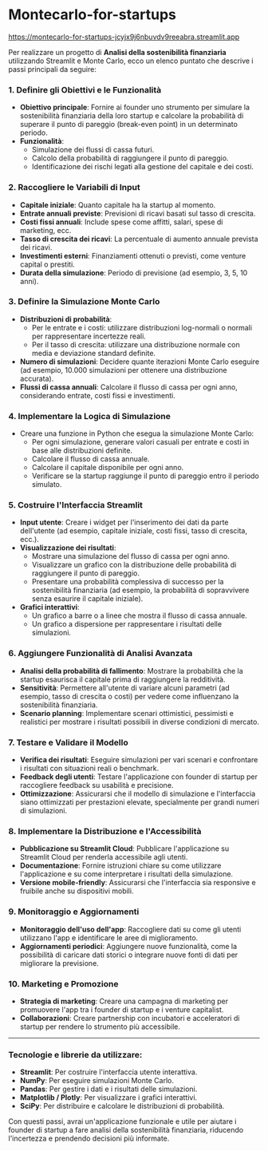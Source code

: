 # Montecarlo-for-startups

https://montecarlo-for-startups-jcyjx9j6nbuvdv9reeabra.streamlit.app


Per realizzare un progetto di **Analisi della sostenibilità finanziaria** utilizzando Streamlit e Monte Carlo, ecco un elenco puntato che descrive i passi principali da seguire:

### 1. **Definire gli Obiettivi e le Funzionalità**
   - **Obiettivo principale**: Fornire ai founder uno strumento per simulare la sostenibilità finanziaria della loro startup e calcolare la probabilità di superare il punto di pareggio (break-even point) in un determinato periodo.
   - **Funzionalità**:
     - Simulazione dei flussi di cassa futuri.
     - Calcolo della probabilità di raggiungere il punto di pareggio.
     - Identificazione dei rischi legati alla gestione del capitale e dei costi.

### 2. **Raccogliere le Variabili di Input**
   - **Capitale iniziale**: Quanto capitale ha la startup al momento.
   - **Entrate annuali previste**: Previsioni di ricavi basati sul tasso di crescita.
   - **Costi fissi annuali**: Include spese come affitti, salari, spese di marketing, ecc.
   - **Tasso di crescita dei ricavi**: La percentuale di aumento annuale prevista dei ricavi.
   - **Investimenti esterni**: Finanziamenti ottenuti o previsti, come venture capital o prestiti.
   - **Durata della simulazione**: Periodo di previsione (ad esempio, 3, 5, 10 anni).

### 3. **Definire la Simulazione Monte Carlo**
   - **Distribuzioni di probabilità**:
     - Per le entrate e i costi: utilizzare distribuzioni log-normali o normali per rappresentare incertezze reali.
     - Per il tasso di crescita: utilizzare una distribuzione normale con media e deviazione standard definite.
   - **Numero di simulazioni**: Decidere quante iterazioni Monte Carlo eseguire (ad esempio, 10.000 simulazioni per ottenere una distribuzione accurata).
   - **Flussi di cassa annuali**: Calcolare il flusso di cassa per ogni anno, considerando entrate, costi fissi e investimenti.

### 4. **Implementare la Logica di Simulazione**
   - Creare una funzione in Python che esegua la simulazione Monte Carlo:
     - Per ogni simulazione, generare valori casuali per entrate e costi in base alle distribuzioni definite.
     - Calcolare il flusso di cassa annuale.
     - Calcolare il capitale disponibile per ogni anno.
     - Verificare se la startup raggiunge il punto di pareggio entro il periodo simulato.

### 5. **Costruire l'Interfaccia Streamlit**
   - **Input utente**: Creare i widget per l'inserimento dei dati da parte dell'utente (ad esempio, capitale iniziale, costi fissi, tasso di crescita, ecc.).
   - **Visualizzazione dei risultati**: 
     - Mostrare una simulazione del flusso di cassa per ogni anno.
     - Visualizzare un grafico con la distribuzione delle probabilità di raggiungere il punto di pareggio.
     - Presentare una probabilità complessiva di successo per la sostenibilità finanziaria (ad esempio, la probabilità di sopravvivere senza esaurire il capitale iniziale).
   - **Grafici interattivi**:
     - Un grafico a barre o a linee che mostra il flusso di cassa annuale.
     - Un grafico a dispersione per rappresentare i risultati delle simulazioni.

### 6. **Aggiungere Funzionalità di Analisi Avanzata**
   - **Analisi della probabilità di fallimento**: Mostrare la probabilità che la startup esaurisca il capitale prima di raggiungere la redditività.
   - **Sensitività**: Permettere all'utente di variare alcuni parametri (ad esempio, tasso di crescita o costi) per vedere come influenzano la sostenibilità finanziaria.
   - **Scenario planning**: Implementare scenari ottimistici, pessimisti e realistici per mostrare i risultati possibili in diverse condizioni di mercato.

### 7. **Testare e Validare il Modello**
   - **Verifica dei risultati**: Eseguire simulazioni per vari scenari e confrontare i risultati con situazioni reali o benchmark.
   - **Feedback degli utenti**: Testare l'applicazione con founder di startup per raccogliere feedback su usabilità e precisione.
   - **Ottimizzazione**: Assicurarsi che il modello di simulazione e l'interfaccia siano ottimizzati per prestazioni elevate, specialmente per grandi numeri di simulazioni.

### 8. **Implementare la Distribuzione e l'Accessibilità**
   - **Pubblicazione su Streamlit Cloud**: Pubblicare l'applicazione su Streamlit Cloud per renderla accessibile agli utenti.
   - **Documentazione**: Fornire istruzioni chiare su come utilizzare l'applicazione e su come interpretare i risultati della simulazione.
   - **Versione mobile-friendly**: Assicurarsi che l'interfaccia sia responsive e fruibile anche su dispositivi mobili.

### 9. **Monitoraggio e Aggiornamenti**
   - **Monitoraggio dell'uso dell'app**: Raccogliere dati su come gli utenti utilizzano l'app e identificare le aree di miglioramento.
   - **Aggiornamenti periodici**: Aggiungere nuove funzionalità, come la possibilità di caricare dati storici o integrare nuove fonti di dati per migliorare la previsione.

### 10. **Marketing e Promozione**
   - **Strategia di marketing**: Creare una campagna di marketing per promuovere l'app tra i founder di startup e i venture capitalist.
   - **Collaborazioni**: Creare partnership con incubatori e acceleratori di startup per rendere lo strumento più accessibile.

---

### Tecnologie e librerie da utilizzare:
- **Streamlit**: Per costruire l'interfaccia utente interattiva.
- **NumPy**: Per eseguire simulazioni Monte Carlo.
- **Pandas**: Per gestire i dati e i risultati delle simulazioni.
- **Matplotlib / Plotly**: Per visualizzare i grafici interattivi.
- **SciPy**: Per distribuire e calcolare le distribuzioni di probabilità.

Con questi passi, avrai un'applicazione funzionale e utile per aiutare i founder di startup a fare analisi della sostenibilità finanziaria, riducendo l'incertezza e prendendo decisioni più informate.
